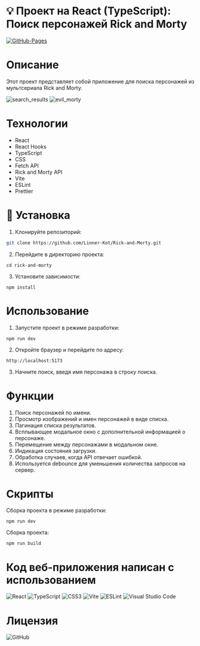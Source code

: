 # 💡 Проект на React (TypeScript): Поиск персонажей Rick and Morty

[![GitHub-Pages](https://img.shields.io/badge/GitHub%20Pages-blue?style=for-the-badge&logo=github)](https://linner-kot.github.io/Rick-and-Morty/)

# Описание

Этот проект представляет собой приложение для поиска персонажей из мультсериала Rick and Morty.

![search_results](https://github.com/user-attachments/assets/52b182bd-a9b0-48f1-af03-b5e7bb9ccb54)
![evil_morty](https://github.com/user-attachments/assets/cbb28891-44a1-4018-b6f5-86fba6fd3246)

# Технологии

- React
- React Hooks
- TypeScript
- CSS
- Fetch API
- Rick and Morty API
- Vite
- ESLint
- Prettier

# 🔧 Установка

1. Клонируйте репозиторий:

```bash
git clone https://github.com/Linner-Kot/Rick-and-Morty.git
```

2. Перейдите в директорию проекта:

```
cd rick-and-morty
```

3. Установите зависимости:

```
npm install
```

# Использование

1. Запустите проект в режиме разработки:

```
npm run dev
```

2. Откройте браузер и перейдите по адресу:

```
http://localhost:5173
```

3. Начните поиск, введя имя персонажа в строку поиска.

# Функции

1. Поиск персонажей по имени.
3. Просмотр изображений и имен персонажей в виде списка.
2. Пагинация списка результатов.
4. Всплывающее модальное окно с дополнительной информацией о персонаже.
5. Перемещение между персонажами в модальном окне.
6. Индикация состояния загрузки.
7. Обработка случаев, когда API отвечает ошибкой.
8. Используется debounce для уменьшения количества запросов на сервер.

# Скрипты

Сборка проекта в режиме разработки:

```
npm run dev
```

Сборка проекта:

```
npm run build
```

# Код веб-приложения написан с использованием

![React](https://img.shields.io/badge/react-%2320232a.svg?style=for-the-badge&logo=react&logoColor=%2361DAFB)
![TypeScript](https://img.shields.io/badge/typescript-%23007ACC.svg?style=for-the-badge&logo=typescript&logoColor=white)
![CSS3](https://img.shields.io/badge/css3-%231572B6.svg?style=for-the-badge&logo=css3&logoColor=white)
![Vite](https://img.shields.io/badge/vite-%230A1F1D.svg?style=for-the-badge&logo=vite&logoColor=white)
![ESLint](https://img.shields.io/badge/ESLint-4B3263?style=for-the-badge&logo=eslint&logoColor=white)
![Visual Studio Code](https://img.shields.io/badge/Visual%20Studio%20Code-0078d7.svg?style=for-the-badge&logo=visual-studio-code&logoColor=white)

# Лицензия

![GitHub](https://img.shields.io/github/license/Linner-Kot/Rick-and-Morty)
